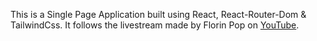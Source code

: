 This is a Single Page Application built using React, React-Router-Dom & TailwindCss. It follows the livestream made by Florin Pop on [YouTube](https://youtu.be/wR42ApafA0U?t=53).
